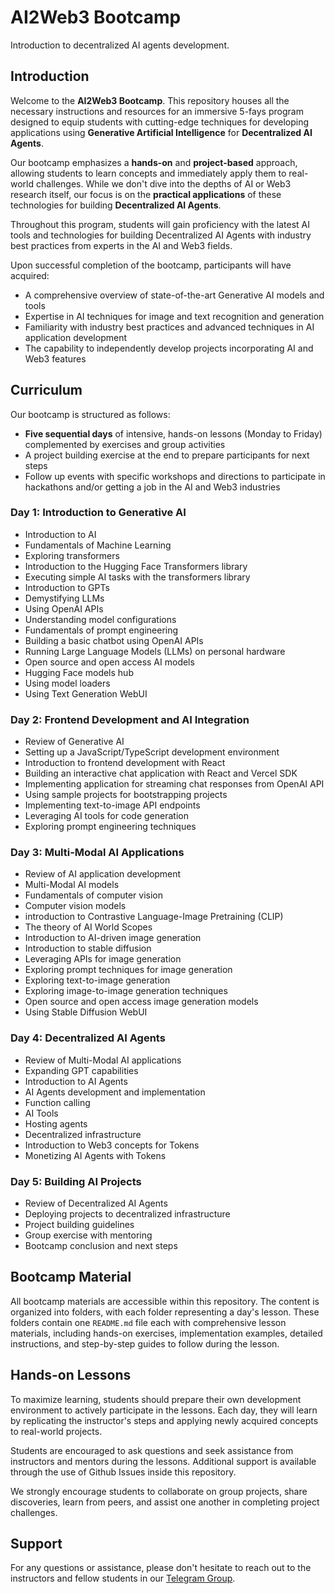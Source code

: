 # AI2Web3 Bootcamp

Introduction to decentralized AI agents development.

## Introduction

Welcome to the **AI2Web3 Bootcamp**. This repository houses all the necessary instructions and resources for an immersive 5-fays program designed to equip students with cutting-edge techniques for developing applications using **Generative Artificial Intelligence** for **Decentralized AI Agents**.

Our bootcamp emphasizes a **hands-on** and **project-based** approach, allowing students to learn concepts and immediately apply them to real-world challenges. While we don't dive into the depths of AI or Web3 research itself, our focus is on the **practical applications** of these technologies for building **Decentralized AI Agents**.

Throughout this program, students will gain proficiency with the latest AI tools and technologies for building Decentralized AI Agents with industry best practices from experts in the AI and Web3 fields.

Upon successful completion of the bootcamp, participants will have acquired:

- A comprehensive overview of state-of-the-art Generative AI models and tools
- Expertise in AI techniques for image and text recognition and generation
- Familiarity with industry best practices and advanced techniques in AI application development
- The capability to independently develop projects incorporating AI and Web3 features

## Curriculum

Our bootcamp is structured as follows:

- **Five sequential days** of intensive, hands-on lessons (Monday to Friday) complemented by exercises and group activities
- A project building exercise at the end to prepare participants for next steps
- Follow up events with specific workshops and directions to participate in hackathons and/or getting a job in the AI and Web3 industries

### Day 1: Introduction to Generative AI

- Introduction to AI
- Fundamentals of Machine Learning
- Exploring transformers
- Introduction to the Hugging Face Transformers library
- Executing simple AI tasks with the transformers library
- Introduction to GPTs
- Demystifying LLMs
- Using OpenAI APIs
- Understanding model configurations
- Fundamentals of prompt engineering
- Building a basic chatbot using OpenAI APIs
- Running Large Language Models (LLMs) on personal hardware
- Open source and open access AI models
- Hugging Face models hub
- Using model loaders
- Using Text Generation WebUI

### Day 2: Frontend Development and AI Integration

- Review of Generative AI
- Setting up a JavaScript/TypeScript development environment
- Introduction to frontend development with React
- Building an interactive chat application with React and Vercel SDK
- Implementing application for streaming chat responses from OpenAI API
- Using sample projects for bootstrapping projects
- Implementing text-to-image API endpoints
- Leveraging AI tools for code generation
- Exploring prompt engineering techniques

### Day 3: Multi-Modal AI Applications

- Review of AI application development
- Multi-Modal AI models
- Fundamentals of computer vision
- Computer vision models
- introduction to Contrastive Language-Image Pretraining (CLIP)
- The theory of AI World Scopes
- Introduction to AI-driven image generation
- Introduction to stable diffusion
- Leveraging APIs for image generation
- Exploring prompt techniques for image generation
- Exploring text-to-image generation
- Exploring image-to-image generation techniques
- Open source and open access image generation models
- Using Stable Diffusion WebUI

### Day 4: Decentralized AI Agents

- Review of Multi-Modal AI applications
- Expanding GPT capabilities
- Introduction to AI Agents
- AI Agents development and implementation
- Function calling
- AI Tools
- Hosting agents
- Decentralized infrastructure
- Introduction to Web3 concepts for Tokens
- Monetizing AI Agents with Tokens

### Day 5: Building AI Projects

- Review of Decentralized AI Agents
- Deploying projects to decentralized infrastructure
- Project building guidelines
- Group exercise with mentoring
- Bootcamp conclusion and next steps

## Bootcamp Material

All bootcamp materials are accessible within this repository. The content is organized into folders, with each folder representing a day's lesson. These folders contain one `README.md` file each with comprehensive lesson materials, including hands-on exercises, implementation examples, detailed instructions, and step-by-step guides to follow during the lesson.

## Hands-on Lessons

To maximize learning, students should prepare their own development environment to actively participate in the lessons. Each day, they will learn by replicating the instructor's steps and applying newly acquired concepts to real-world projects.

Students are encouraged to ask questions and seek assistance from instructors and mentors during the lessons. Additional support is available through the use of Github Issues inside this repository.

We strongly encourage students to collaborate on group projects, share discoveries, learn from peers, and assist one another in completing project challenges.

## Support

For any questions or assistance, please don't hesitate to reach out to the instructors and fellow students in our [Telegram Group](https://t.me/vmineracademy).
